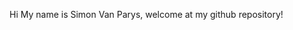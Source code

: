 Hi My name is Simon Van Parys, welcome at my github repository!

<!---
simonVP99/simonVP99 is a ✨ special ✨ repository because its `README.md` (this file) appears on your GitHub profile.
You can click the Preview link to take a look at your changes.
--->
